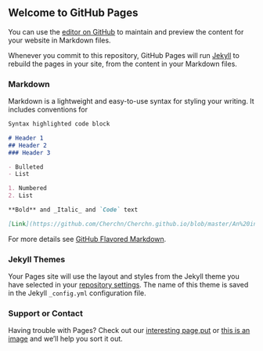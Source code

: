 ## Welcome to GitHub Pages

You can use the [editor on GitHub](https://github.com/Cherchn/Cherchn.github.io/edit/Cherchn-patch-1/docs/index.md) to maintain and preview the content for your website in Markdown files.

Whenever you commit to this repository, GitHub Pages will run [Jekyll](https://jekyllrb.com/) to rebuild the pages in your site, from the content in your Markdown files.

### Markdown

Markdown is a lightweight and easy-to-use syntax for styling your writing. It includes conventions for

```markdown
Syntax highlighted code block

# Header 1
## Header 2
### Header 3

- Bulleted
- List

1. Numbered
2. List

**Bold** and _Italic_ and `Code` text

[Link](https://github.com/Cherchn/Cherchn.github.io/blob/master/An%20interesting%20page.html) and ![Image](https://github.com/Cherchn/Cherchn.github.io/blob/Cherchn-patch-1/west_01_3ca39fe.png)
```

For more details see [GitHub Flavored Markdown](https://guides.github.com/features/mastering-markdown/).

### Jekyll Themes

Your Pages site will use the layout and styles from the Jekyll theme you have selected in your [repository settings](https://github.com/Cherchn/Cherchn.github.io/settings). The name of this theme is saved in the Jekyll `_config.yml` configuration file.

### Support or Contact

Having trouble with Pages? Check out our [interesting page,put](https://github.com/Cherchn/Cherchn.github.io/blob/master/An%20interesting%20page.html) or [this is an image](https://raw.githubusercontent.com/Cherchn/Cherchn.github.io/Cherchn-patch-1/west_01_3ca39fe.png) and we’ll help you sort it out.
